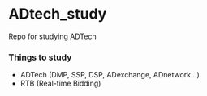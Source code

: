   # ADtech_study
Repo for studying ADTech


### Things to study
- ADTech (DMP, SSP, DSP, ADexchange, ADnetwork...)
- RTB (Real-time Bidding)


